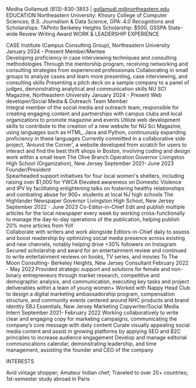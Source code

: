 Medha Gollamudi 
(813)-830-3853 | gollamudi.m@northeastern.edu
EDUCATION
Northeastern University: Khoury College of Computer Sciences; B.S. Journalism & Data Science, GPA: 4.0 
Recognitions and Scholarships: TAPinto Berkeley Heights Scholarship: $500, GSSPA State-wide Review Writing Award
WORK & LEADERSHIP EXPERIENCE	  			

CASE Institute (Campus Consulting Group), Northeastern University                                               January 2024 - Present
Member/Mentee                                                           
Developing proficiency in case interviewing techniques and consulting methodologies
Through the mentorship program, receiving networking and consulting strategies from experienced professionals
Collaborating in small groups to analyze cases and learn more presenting, case interviewing, and consulting skills 
Presenting a pitch deck on a sample company to a panel of judges, demonstrating analytical and communication skills
NU SCI Magazine, Northeastern University                					       January 2024 - Present
Web developer/Social Media & Outreach Team Member	  						       
Integral member of the social media and outreach team, responsible for creating engaging content and partnerships with campus clubs and local organizations to promote magazine and events
Utilize web development skills to contribute to the creation of a new website for NU Sci Magazine, using languages such as HTML, Java and Python, continuously expanding proficiency in these languages 
Currently committed in a collaborative side project, ‘Around the Corner’, a website developed from scratch for users to interact and find the best thrift shops in Boston, involving coding and design work within a small team
The Olive Branch Operation Governor Livingston High School (Organization), New Jersey    September 2021- June 2023  
Founder/President 						
Spearheaded support initiatives for four local women's shelters, including raising over $1,000 for YWCA
Elevated awareness on Domestic Violence and IPV by facilitating enlightening talks on fostering healthy relationships and combating abuse for 900+ students at local NJ high schools
The Highlander Newspaper Governor Livingston High School, New Jersey 		             September  2022 - June 2023 
Co-Editor-in-Chief
Edit and publish multiple articles for the local newspaper every week by working cross-functionally to manage the day-to-day operations of the publication, helping publish 20% more articles from YoY  
Collaborate with writers and work alongside Editors-in-Chief daily to assess and boost readership by optimizing social media presence across existing and new channels, notably helping drive +30% followers on Instagram
Secured scholarship and award for an entertainment review and continued to write entertainment reviews on books, TV series, and movies
To The Moon Consulting- Berkeley Heights, New Jersey Consultant                                             February 2022 - May 2022
Provided strategic support and solutions for female and non-binary entrepreneurs through market research, competitive and demographic analysis, and communication, executing key tasks and project deliverables within a team of young women+
Worked with Nappy Head Club to design a digital marketing ambassadorship program, compensation structure, and community events centered around NHC products and brand identity 
SBJ Essentials, New Jersey  Marketing Copywriter/Social Media Intern      		September 2021- February 2022 
Working collaboratively to write clear and engaging copy for marketing campaigns, communicating the company’s core message with daily content
Curate visually appealing social media content and assist in growing platforms by applying SEO and B2C principles to increase audience engagement
Develop and manage editorial communications calendar, demonstrating leadership, and time management, assisting the founder and CEO of the company

INTERESTS

Avid vintage shopper; Amateur Indian chef; Traveled to over 20+ countries; 1st-semester study abroad in Paris
